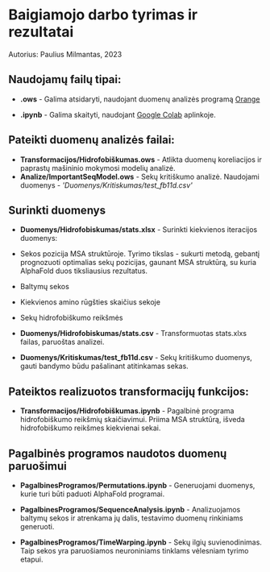 
# Baigiamojo darbo tyrimas ir rezultatai

Autorius: Paulius Milmantas, 2023

  

## Naudojamų failų tipai:

  

- **.ows** - Galima atsidaryti, naudojant duomenų analizės programą [Orange](https://orangedatamining.com/)

- **.ipynb** - Galima skaityti, naudojant [Google Colab](https://colab.research.google.com/) aplinkoje.

  

## Pateikti duomenų analizės failai:

 - **Transformacijos/Hidrofobiškumas.ows** - Atlikta duomenų koreliacijos ir paprastų mašininio mokymosi modelių analizė.
 - **Analize/ImportantSeqModel.ows** - Sekų kritiškumo analizė. Naudojami duomenys - *'Duomenys/Kritiskumas/test_fb11d.csv'*

## Surinkti duomenys

 - **Duomenys/Hidrofobiskumas/stats.xlsx** - Surinkti kiekvienos iteracijos duomenys:

 - Sekos pozicija MSA struktūroje. Tyrimo tikslas - sukurti metodą, gebantį prognozuoti optimalias sekų pozicijas, gaunant MSA struktūrą, su kuria AlphaFold duos tiksliausius rezultatus.

 - Baltymų sekos

 - Kiekvienos amino rūgšties skaičius sekoje

 - Sekų hidrofobiškumo reikšmės

 - **Duomenys/Hidrofobiskumas/stats.csv** - Transformuotas stats.xlxs failas, paruoštas analizei.

 - **Duomenys/Kritiskumas/test_fb11d.csv** - Sekų kritiškumo duomenys, gauti bandymo būdu pašalinant atitinkamas sekas.

  

## Pateiktos realizuotos transformacijų funkcijos:

  

- **Transformacijos/Hidrofobiškumas.ipynb** - Pagalbinė programa hidrofobiškumo reikšmių skaičiavimui. Priima MSA struktūrą, išveda hidrofobiškumo reikšmes kiekvienai sekai.

  

## Pagalbinės programos naudotos duomenų paruošimui

  

- **PagalbinesProgramos/Permutations.ipynb** - Generuojami duomenys, kurie turi būti paduoti AlphaFold programai.

- **PagalbinesProgramos/SequenceAnalysis.ipynb** - Analizuojamos baltymų sekos ir atrenkama jų dalis, testavimo duomenų rinkiniams generuoti.

- **PagalbinesProgramos/TimeWarping.ipynb** - Sekų ilgių suvienodinimas. Taip sekos yra paruošiamos neuroniniams tinklams vėlesniam tyrimo etapui.
